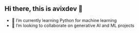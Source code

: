 ## Hi there, this is avixdev 👋

- 🌱 I’m currently learning Python for machine learning
- 👯 I’m looking to collaborate on generative AI and ML projects

